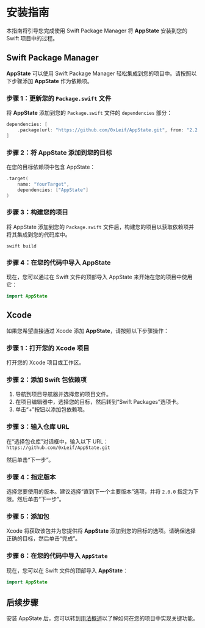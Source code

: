 # 安装指南

本指南将引导您完成使用 Swift Package Manager 将 **AppState** 安装到您的 Swift 项目中的过程。

## Swift Package Manager

**AppState** 可以使用 Swift Package Manager 轻松集成到您的项目中。请按照以下步骤添加 **AppState** 作为依赖项。

### 步骤 1：更新您的 `Package.swift` 文件

将 **AppState** 添加到您的 `Package.swift` 文件的 `dependencies` 部分：

```swift
dependencies: [
    .package(url: "https://github.com/0xLeif/AppState.git", from: "2.2.0")
]
```

### 步骤 2：将 AppState 添加到您的目标

在您的目标依赖项中包含 AppState：

```swift
.target(
    name: "YourTarget",
    dependencies: ["AppState"]
)
```

### 步骤 3：构建您的项目

将 AppState 添加到您的 `Package.swift` 文件后，构建您的项目以获取依赖项并将其集成到您的代码库中。

```
swift build
```

### 步骤 4：在您的代码中导入 AppState

现在，您可以通过在 Swift 文件的顶部导入 AppState 来开始在您的项目中使用它：

```swift
import AppState
```

## Xcode

如果您希望直接通过 Xcode 添加 **AppState**，请按照以下步骤操作：

### 步骤 1：打开您的 Xcode 项目

打开您的 Xcode 项目或工作区。

### 步骤 2：添加 Swift 包依赖项

1. 导航到项目导航器并选择您的项目文件。
2. 在项目编辑器中，选择您的目标，然后转到“Swift Packages”选项卡。
3. 单击“+”按钮以添加包依赖项。

### 步骤 3：输入仓库 URL

在“选择包仓库”对话框中，输入以下 URL：`https://github.com/0xLeif/AppState.git`

然后单击“下一步”。

### 步骤 4：指定版本

选择您要使用的版本。建议选择“直到下一个主要版本”选项，并将 `2.0.0` 指定为下限。然后单击“下一步”。

### 步骤 5：添加包

Xcode 将获取该包并为您提供将 **AppState** 添加到您的目标的选项。请确保选择正确的目标，然后单击“完成”。

### 步骤 6：在您的代码中导入 `AppState`

现在，您可以在 Swift 文件的顶部导入 **AppState**：

```swift
import AppState
```

## 后续步骤

安装 AppState 后，您可以转到[用法概述](usage-overview.md)以了解如何在您的项目中实现关键功能。

